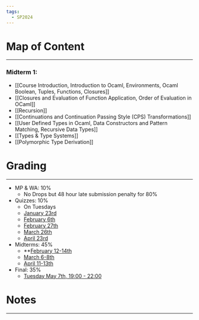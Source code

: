 ```yaml
---
tags:
  - SP2024
---
```

# Map of Content
---
### Midterm 1:
- [[Course Introduction, Introduction to Ocaml, Environments, Ocaml Boolean, Tuples, Functions, Closures]]
- [[Closures and Evaluation of Function Application, Order of Evaluation in OCaml]]
- [[Recursion]]
- [[Continuations and Continuation Passing Style (CPS) Transformations]]
- [[User Defined Types in Ocaml, Data Constructors and Pattern Matching, Recursive Data Types]]
- [[Types & Type Systems]]
- [[Polymorphic Type Derivation]]
# Grading
---
* MP & WA: 10%
	* No Drops but 48 hour late submission penalty for 80%
* Quizzes: 10%
	* On Tuesdays
	* <u>January 23rd</u>
	* <u>February 6th</u>
	* <u>February 27th</u>
	* <u>March 26th</u>
	* <u>April 23rd</u>
* Midterms: 45%
	* **<u>February 12-14th</u>
	* <u>March 6-8th</u>
	* <u>April 11-13th</u>
* Final: 35%
	* <u>Tuesday May 7th, 19:00 - 22:00</u>
# Notes
---


